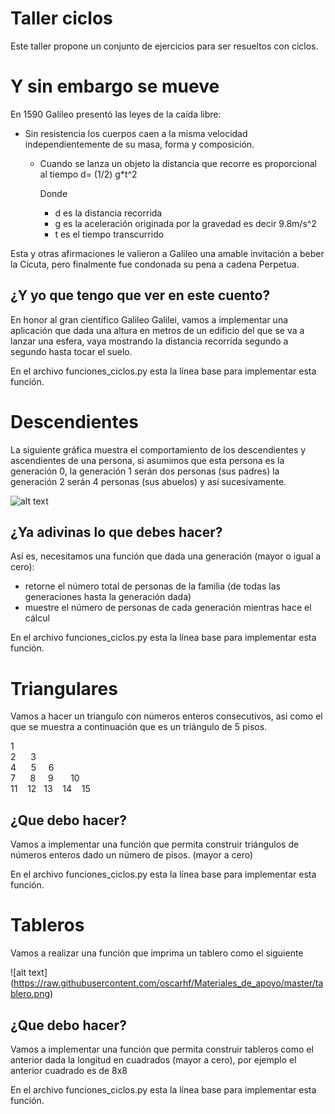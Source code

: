 # Taller ciclos
Este taller propone un conjunto de ejercicios para ser resueltos con ciclos.

# Y sin embargo se mueve 
En 1590 Galileo presentó las leyes de la caída libre:
*  Sin resistencia los cuerpos caen a la misma velocidad independientemente de su masa, forma y composición.
   *   Cuando se lanza un objeto la distancia que recorre es proporcional al tiempo
        d= (1/2) g*t^2

        Donde
        * d es la distancia recorrida
        * g es la aceleración originada por la gravedad es decir 9.8m/s^2
        * t es el tiempo transcurrido
        
           
Esta y otras afirmaciones le valieron a Galileo una amable invitación a beber la Cicuta, pero finalmente fue condonada su pena a cadena Perpetua.


## ¿Y yo que tengo que ver en este cuento?
En honor al gran científico Galileo Galilei, vamos a implementar una aplicación que dada una altura en metros de un edificio del que se va a lanzar una esfera, vaya mostrando la distancia recorrida segundo a segundo hasta tocar el suelo.

En el archivo funciones_ciclos.py esta la línea base para implementar esta función.


# Descendientes

La siguiente gráfica muestra el comportamiento de los descendientes y ascendientes de una persona, si asumimos que esta persona es la generación 0, la generación 1 serán dos personas (sus padres) la generación 2 serán 4 personas (sus abuelos) y así sucesivamente.

 ![alt text](https://raw.githubusercontent.com/oscarhf/Materiales_de_apoyo/05af7b952d444565e3b46ee198331d379108b049/generacion.png)

## ¿Ya adivinas lo que debes hacer?
Así es, necesitamos una función que dada una generación (mayor o igual a cero):
*   retorne el número total de personas de la familia (de todas las generaciones hasta la generación dada)
* muestre el número de personas de cada generación mientras hace el cálcul

En el archivo funciones_ciclos.py esta la línea base para implementar esta función.

# Triangulares
Vamos a hacer un triangulo con números enteros consecutivos, asi como el que se muestra a continuación que es un triángulo de 5 pisos. 

1  
2&nbsp;&nbsp;&nbsp;&nbsp;&nbsp;&nbsp;3  
4&nbsp;&nbsp;&nbsp;&nbsp;&nbsp;&nbsp;5&nbsp;&nbsp;&nbsp;&nbsp;&nbsp;6  
7&nbsp;&nbsp;&nbsp;&nbsp;&nbsp;&nbsp;8&nbsp;&nbsp;&nbsp;&nbsp;&nbsp;9&nbsp;&nbsp;&nbsp;&nbsp;&nbsp;&nbsp;&nbsp;10  
11&nbsp;&nbsp;&nbsp;&nbsp;12&nbsp;&nbsp;&nbsp;13&nbsp;&nbsp;&nbsp;&nbsp;14&nbsp;&nbsp;&nbsp;&nbsp;15

## ¿Que debo hacer?

Vamos a implementar una función que permita construir triángulos de números enteros dado un número de pisos. (mayor a cero)


En el archivo funciones_ciclos.py esta la línea base para implementar esta función.

# Tableros 
Vamos a realizar una función que imprima un tablero como el siguiente

![alt text]
(https://raw.githubusercontent.com/oscarhf/Materiales_de_apoyo/master/tablero.png)

## ¿Que debo hacer?

Vamos a implementar una función que permita construir tableros como el anterior dada la longitud en cuadrados (mayor a cero), por ejemplo el anterior cuadrado es de 8x8


En el archivo funciones_ciclos.py esta la línea base para implementar esta función.




